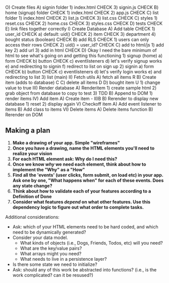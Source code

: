 O) Create files
    A) signin folder
        1) index.html   CHECK
        3) signin.js    CHECK
    B) home (signup) folder CHECK
        1) index.html   CHECK
        2) app.js   CHECK
    C) list folder
        1) index.html   CHECK
        2) list.js  CHECK
        3) list.css CHECK
    C) styles
        1) reset.css    CHECK
        2) home.css CHECK
        3) styles.css   CHECK
    D)  tests   CHECK
    E) link files together correctly
I) Create Database
    A) Add table    CHECK
        1) user_id  CHECK
            a) default: uid()   CHECK
        2) item CHECK
        3) department
        4) bought status (boolean)  CHECK
    B) add RLS  CHECK
        1) users can only access their rows CHECK
        2) uid() = user_id? CHECK
    C) add to html/js
        1) add key
        2) add url
        3) add in html  CHECK
    D) Okay I need the bare minimum of html to see what's going on and getting this functioning
        1) signup (home)
            a) form CHECK
            b) button   CHECK
            c) eventlisteners
            d) let's verify signup works
            e) and redirecting to signin
            f) redirect to list on sign up
        2) signin
            a) form CHECK
            b) button   CHECK
            c) eventlisteners
            d) let's verify login works
            e) and redirecting to list
        3) list (main)
II) Fetch utils
    A) fetch all items                      R
    B) Create item (adds to database)       C
    C) delete all items                     D
    D) bought item                          U
        1) change value to true
III) Render database
    A) Renderitem
        1) create sample html
        2) grab object from database to copy to test
        3) TDD
    B) Append to DOM
        1) render items
IV) Add item
    A) Create item - II)B
    B) Rerender to display new database
        1) reset
        2) display again
V) Checkoff item
    A) Add event listener to items
    B) Add class to items
VI) Delete items
    A) Delete items function
    B) Rerender on DOM

## Making a plan

1. **Make a drawing of your app. Simple "wireframes"**
1. **Once you have a drawing, name the HTML elements you'll need to realize your vision**
1. **For each HTML element ask: Why do I need this?**
1. **Once we know _why_ we need each element, think about how to implement the "Why" as a "How"**
1. **Find all the 'events' (user clicks, form submit, on load etc) in your app. Ask one by one, "What happens when" for each of these events. Does any state change?**
1. **Think about how to validate each of your features according to a Definition of Done**
1. **Consider what features _depend_ on what other features. Use this dependency logic to figure out what order to complete tasks.**

Additional considerations:

-   Ask: which of your HTML elements need to be hard coded, and which need to be dynamically generated?
-   Consider your data model.
    -   What kinds of objects (i.e., Dogs, Friends, Todos, etc) will you need?
    -   What are the key/value pairs?
    -   What arrays might you need?
    -   What needs to live in a persistence layer?
-   Is there some state we need to initialize?
-   Ask: should any of this work be abstracted into functions? (i.e., is the work complicated? can it be resused?)
